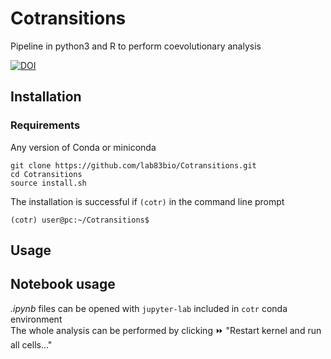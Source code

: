 # Cotransitions
Pipeline in python3 and R to perform coevolutionary analysis

[![DOI](https://zenodo.org/badge/DOI/xxxx/zenodo.xxxx.svg)](https://doi.org/xxxx/zenodo.xxx)



## Installation

### Requirements
Any version of Conda or miniconda

```{bash}
git clone https://github.com/lab83bio/Cotransitions.git
cd Cotransitions
source install.sh
```
The installation is successful if `(cotr)` in the command line prompt

```console
(cotr) user@pc:~/Cotransitions$ 
```

## Usage

## Notebook usage
*.ipynb* files can be opened with `jupyter-lab` included in `cotr` conda environment <br>
The whole analysis can be performed by clicking ⏩ "Restart kernel and run all cells..."
